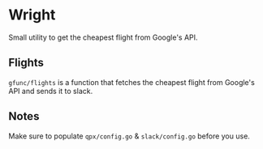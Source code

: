# Wright

Small utility to get the cheapest flight from Google's API.

## Flights

`gfunc/flights` is a function that fetches the cheapest flight from Google's API and sends it to slack.

## Notes

Make sure to populate `qpx/config.go` & `slack/config.go` before you use.
